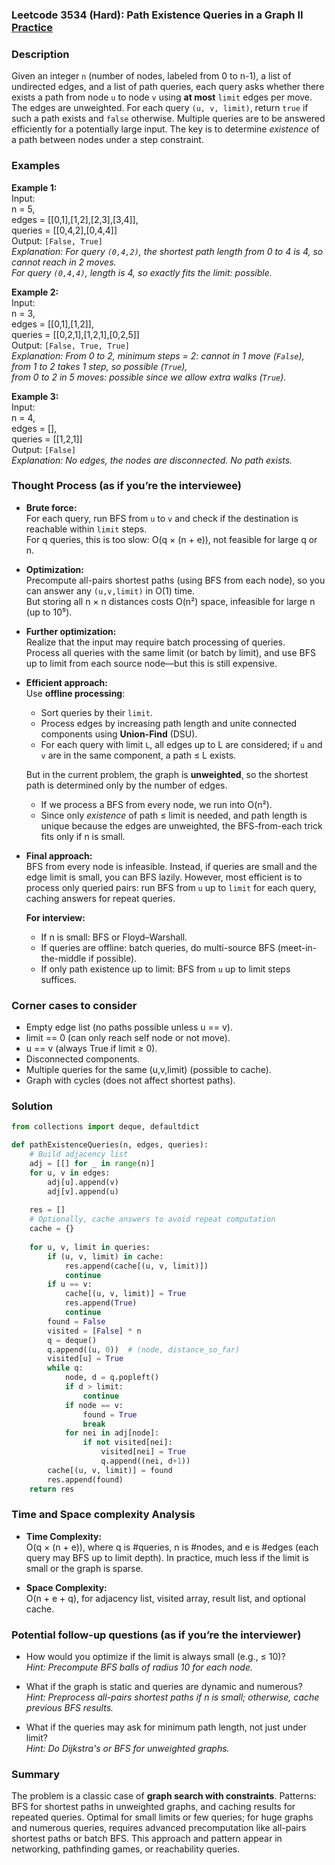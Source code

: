 ### Leetcode 3534 (Hard): Path Existence Queries in a Graph II [Practice](https://leetcode.com/problems/path-existence-queries-in-a-graph-ii)

### Description  
Given an integer `n` (number of nodes, labeled from 0 to n-1), a list of undirected edges, and a list of path queries, each query asks whether there exists a path from node `u` to node `v` using **at most** `limit` edges per move. The edges are unweighted. For each query `(u, v, limit)`, return `true` if such a path exists and `false` otherwise. Multiple queries are to be answered efficiently for a potentially large input. The key is to determine *existence* of a path between nodes under a step constraint.

### Examples  

**Example 1:**  
Input:  
n = 5,  
edges = [[0,1],[1,2],[2,3],[3,4]],  
queries = [[0,4,2],[0,4,4]]  
Output: `[False, True]`  
*Explanation: For query `(0,4,2)`, the shortest path length from 0 to 4 is 4, so cannot reach in 2 moves.  
For query `(0,4,4)`, length is 4, so exactly fits the limit: possible.*

**Example 2:**  
Input:  
n = 3,  
edges = [[0,1],[1,2]],  
queries = [[0,2,1],[1,2,1],[0,2,5]]  
Output: `[False, True, True]`  
*Explanation: From 0 to 2, minimum steps = 2: cannot in 1 move (`False`),  
from 1 to 2 takes 1 step, so possible (`True`),  
from 0 to 2 in 5 moves: possible since we allow extra walks (`True`).*

**Example 3:**  
Input:  
n = 4,  
edges = [],  
queries = [[1,2,1]]  
Output: `[False]`  
*Explanation: No edges, the nodes are disconnected. No path exists.*

### Thought Process (as if you’re the interviewee)  

- **Brute force:**  
  For each query, run BFS from `u` to `v` and check if the destination is reachable within `limit` steps.  
  For q queries, this is too slow: O(q × (n + e)), not feasible for large q or n.

- **Optimization:**  
  Precompute all-pairs shortest paths (using BFS from each node), so you can answer any `(u,v,limit)` in O(1) time.  
  But storing all n × n distances costs O(n²) space, infeasible for large n (up to 10⁵).

- **Further optimization:**  
  Realize that the input may require batch processing of queries.  
  Process all queries with the same limit (or batch by limit), and use BFS up to limit from each source node—but this is still expensive.

- **Efficient approach:**  
  Use **offline processing**:  
  - Sort queries by their `limit`.
  - Process edges by increasing path length and unite connected components using **Union-Find** (DSU).
  - For each query with limit `L`, all edges up to L are considered; if `u` and `v` are in the same component, a path ≤ L exists.

  But in the current problem, the graph is **unweighted**, so the shortest path is determined only by the number of edges.  
  - If we process a BFS from every node, we run into O(n²).
  - Since only *existence* of path ≤ limit is needed, and path length is unique because the edges are unweighted, the BFS-from-each trick fits only if n is small.

- **Final approach:**  
  BFS from every node is infeasible. Instead, if queries are small and the edge limit is small, you can BFS lazily. However, most efficient is to process only queried pairs: run BFS from `u` up to `limit` for each query, caching answers for repeat queries.

  **For interview:**
  - If n is small: BFS or Floyd–Warshall.
  - If queries are offline: batch queries, do multi-source BFS (meet-in-the-middle if possible).
  - If only path existence up to limit: BFS from `u` up to limit steps suffices.

### Corner cases to consider  
- Empty edge list (no paths possible unless u == v).
- limit == 0 (can only reach self node or not move).
- u == v (always True if limit ≥ 0).
- Disconnected components.
- Multiple queries for the same (u,v,limit) (possible to cache).
- Graph with cycles (does not affect shortest paths).

### Solution

```python
from collections import deque, defaultdict

def pathExistenceQueries(n, edges, queries):
    # Build adjacency list
    adj = [[] for _ in range(n)]
    for u, v in edges:
        adj[u].append(v)
        adj[v].append(u)
    
    res = []
    # Optionally, cache answers to avoid repeat computation
    cache = {}
    
    for u, v, limit in queries:
        if (u, v, limit) in cache:
            res.append(cache[(u, v, limit)])
            continue
        if u == v:
            cache[(u, v, limit)] = True
            res.append(True)
            continue
        found = False
        visited = [False] * n
        q = deque()
        q.append((u, 0))  # (node, distance_so_far)
        visited[u] = True
        while q:
            node, d = q.popleft()
            if d > limit:
                continue
            if node == v:
                found = True
                break
            for nei in adj[node]:
                if not visited[nei]:
                    visited[nei] = True
                    q.append((nei, d+1))
        cache[(u, v, limit)] = found
        res.append(found)
    return res
```

### Time and Space complexity Analysis  

- **Time Complexity:**  
  O(q × (n + e)), where q is #queries, n is #nodes, and e is #edges (each query may BFS up to limit depth). In practice, much less if the limit is small or the graph is sparse.

- **Space Complexity:**  
  O(n + e + q), for adjacency list, visited array, result list, and optional cache.

### Potential follow-up questions (as if you’re the interviewer)  

- How would you optimize if the limit is always small (e.g., ≤ 10)?  
  *Hint: Precompute BFS balls of radius 10 for each node.*

- What if the graph is static and queries are dynamic and numerous?  
  *Hint: Preprocess all-pairs shortest paths if n is small; otherwise, cache previous BFS results.*

- What if the queries may ask for minimum path length, not just under limit?  
  *Hint: Do Dijkstra's or BFS for unweighted graphs.*

### Summary
The problem is a classic case of **graph search with constraints**. Patterns: BFS for shortest paths in unweighted graphs, and caching results for repeated queries. Optimal for small limits or few queries; for huge graphs and numerous queries, requires advanced precomputation like all-pairs shortest paths or batch BFS. This approach and pattern appear in networking, pathfinding games, or reachability queries.
